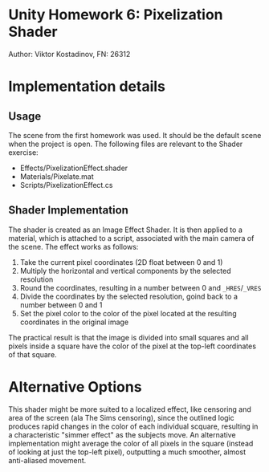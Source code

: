 # Unity Homework 6: Pixelization Shader
Author: Viktor Kostadinov, FN: 26312

# Implementation details
## Usage 
The scene from the first homework was used. It should be the default scene when the project is open. The following files are relevant to the Shader exercise:
* Effects/PixelizationEffect.shader
* Materials/Pixelate.mat
* Scripts/PixelizationEffect.cs

## Shader Implementation
The shader is created as an Image Effect Shader. It is then applied to a material, which is attached to a script, associated with the main camera of the scene. The effect works as follows:
1. Take the current pixel coordinates (2D float between 0 and 1)
2. Multiply the horizontal and vertical components by the selected resolution
3. Round the coordinates, resulting in a number between 0 and `_HRES`/`_VRES`
4. Divide the coordinates by the selected resolution, goind back to a number between 0 and 1
5. Set the pixel color to the color of the pixel located at the resulting coordinates in the original image

The practical result is that the image is divided into small squares and all pixels inside a square have the color of the pixel at the top-left coordinates of that square.

# Alternative Options
This shader might be more suited to a localized effect, like censoring and area of the screen (ala The Sims censoring), since the outlined logic produces rapid changes in the color of each individual scquare, resulting in a characteristic "simmer effect" as the subjects move. An alternative implementation might average the color of all pixels in the square (instead of looking at just the top-left pixel), outputting a much smoother, almost anti-aliased movement.